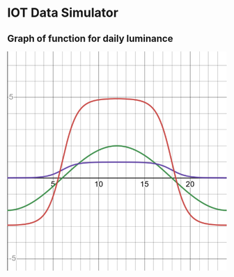 # IOT Data Simulator

## Graph of function for daily luminance
[![Daily Luminance Graph](images/desmos-graph.png)](https://www.desmos.com/calculator/ulwatlebxu)